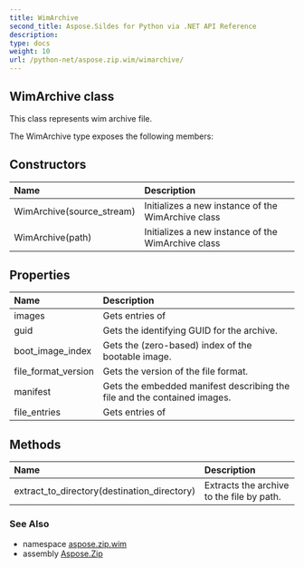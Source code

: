 ```yaml
---
title: WimArchive
second_title: Aspose.Sildes for Python via .NET API Reference
description: 
type: docs
weight: 10
url: /python-net/aspose.zip.wim/wimarchive/
---
```


## WimArchive class

This class represents wim archive file.

The WimArchive type exposes the following members:
## Constructors
| Name | Description |
| :- | :- |
|WimArchive(source_stream)|Initializes a new instance of the WimArchive class|
|WimArchive(path)|Initializes a new instance of the WimArchive class|
## Properties
| Name | Description |
| :- | :- |
|images|Gets entries of|
|guid|Gets the identifying GUID for the archive.|
|boot_image_index|Gets the (zero-based) index of the bootable image.|
|file_format_version|Gets the version of the file format.|
|manifest|Gets the embedded manifest describing the file and the contained images.|
|file_entries|Gets entries of|
## Methods
| Name | Description |
| :- | :- |
|extract_to_directory(destination_directory)|Extracts the archive to the file by path.|

### See Also

* namespace [aspose.zip.wim](/zip/python-net/aspose.zip.wim/)
* assembly [Aspose.Zip](/zip/python-net/)


